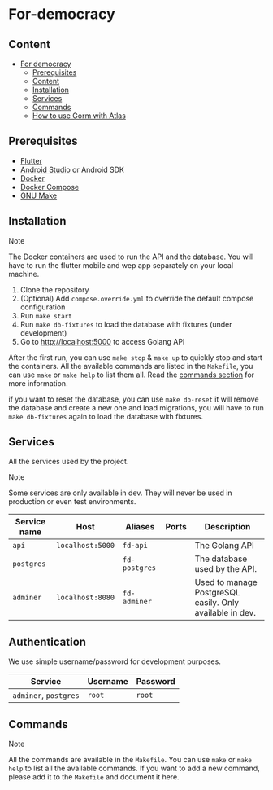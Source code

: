 # For-democracy

## Content

-   [For democracy](#for-democracy)
    -   [Prerequisites](#prerequisites)
    -   [Content](#content)
    -   [Installation](#installation)
    -   [Services](#services)
    -   [Commands](#commands)
    -   [How to use Gorm with Atlas](/api/database/how-to-use.md)

## Prerequisites

-   [Flutter](https://flutter.dev/docs/get-started/install)
-   [Android Studio](https://developer.android.com/studio) or Android SDK
-   [Docker](https://www.docker.com/get-started)
-   [Docker Compose](https://docs.docker.com/compose/install/)
-   [GNU Make](https://www.gnu.org/software/make/)

## Installation

> [!NOTE]  
> The Docker containers are used to run the API and the database. You will have to run the flutter mobile and wep app separately on your local machine.

1. Clone the repository
2. (Optional) Add `compose.override.yml` to override the default compose configuration
3. Run `make start`
4. Run `make db-fixtures` to load the database with fixtures (under development)
5. Go to [http://localhost:5000](http://localhost:5000) to access Golang API

After the first run, you can use `make stop` & `make up` to quickly stop and start the containers.
All the available commands are listed in the `Makefile`, you can use `make` or `make help` to list them all. Read the [commands section](#commands) for more information.

if you want to reset the database, you can use `make db-reset` it will remove the database and create a new one and load migrations, you will have to run `make db-fixtures` again to load the database with fixtures.

## Services

All the services used by the project.

> [!NOTE]  
> Some services are only available in dev. They will never be used in production or even test environments.

| Service name | Host             | Aliases                | Ports | Description                                              |
| ------------ | ---------------- | ---------------------- | ----- | -------------------------------------------------------- |
| `api`        | `localhost:5000` | `fd-api`               |       | The Golang API                                           |
| `postgres`   |                  | `fd-postgres`          |       | The database used by the API.                            |
| `adminer`    | `localhost:8080` | `fd-adminer`           |       | Used to manage PostgreSQL easily. Only available in dev. | 

## Authentication

We use simple username/password for development purposes.

| Service               | Username | Password |
| --------------------- | -------- | -------- |
| `adminer`, `postgres` | `root`   | `root`   |

## Commands

> [!NOTE]  
> All the commands are available in the `Makefile`. You can use `make` or `make help` to list all the available commands.
> If you want to add a new command, please add it to the `Makefile` and document it here.
